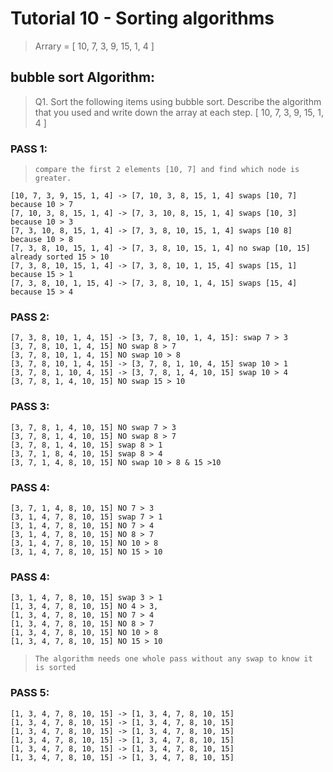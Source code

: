 # Tutorial 10 - Sorting algorithms
<div>

>    Arrary = [ 10, 7, 3, 9, 15, 1, 4 ]

## bubble sort Algorithm: 
> Q1.
>Sort the following items using bubble sort. Describe the algorithm that you used and write down the array at each step.            [ 10, 7, 3, 9, 15, 1, 4 ] 
### PASS 1:

>     compare the first 2 elements [10, 7] and find which node is greater.
    [10, 7, 3, 9, 15, 1, 4] -> [7, 10, 3, 8, 15, 1, 4] swaps [10, 7] because 10 > 7
    [7, 10, 3, 8, 15, 1, 4] -> [7, 3, 10, 8, 15, 1, 4] swaps [10, 3] because 10 > 3
    [7, 3, 10, 8, 15, 1, 4] -> [7, 3, 8, 10, 15, 1, 4] swaps [10 8] because 10 > 8
    [7, 3, 8, 10, 15, 1, 4] -> [7, 3, 8, 10, 15, 1, 4] no swap [10, 15] already sorted 15 > 10
    [7, 3, 8, 10, 15, 1, 4] -> [7, 3, 8, 10, 1, 15, 4] swaps [15, 1] because 15 > 1
    [7, 3, 8, 10, 1, 15, 4] -> [7, 3, 8, 10, 1, 4, 15] swaps [15, 4] because 15 > 4

### PASS 2:
    [7, 3, 8, 10, 1, 4, 15] -> [3, 7, 8, 10, 1, 4, 15]: swap 7 > 3
    [3, 7, 8, 10, 1, 4, 15] NO swap 8 > 7
    [3, 7, 8, 10, 1, 4, 15] NO swap 10 > 8
    [3, 7, 8, 10, 1, 4, 15] -> [3, 7, 8, 1, 10, 4, 15] swap 10 > 1
    [3, 7, 8, 1, 10, 4, 15] -> [3, 7, 8, 1, 4, 10, 15] swap 10 > 4
    [3, 7, 8, 1, 4, 10, 15] NO swap 15 > 10
### PASS 3:
    [3, 7, 8, 1, 4, 10, 15] NO swap 7 > 3
    [3, 7, 8, 1, 4, 10, 15] NO swap 8 > 7
    [3, 7, 8, 1, 4, 10, 15] swap 8 > 1 
    [3, 7, 1, 8, 4, 10, 15] swap 8 > 4
    [3, 7, 1, 4, 8, 10, 15] NO swap 10 > 8 & 15 >10
### PASS 4:
    [3, 7, 1, 4, 8, 10, 15] NO 7 > 3
    [3, 1, 4, 7, 8, 10, 15] swap 7 > 1
    [3, 1, 4, 7, 8, 10, 15] NO 7 > 4
    [3, 1, 4, 7, 8, 10, 15] NO 8 > 7
    [3, 1, 4, 7, 8, 10, 15] NO 10 > 8
    [3, 1, 4, 7, 8, 10, 15] NO 15 > 10
### PASS 4:
    [3, 1, 4, 7, 8, 10, 15] swap 3 > 1
    [1, 3, 4, 7, 8, 10, 15] NO 4 > 3, 
    [1, 3, 4, 7, 8, 10, 15] NO 7 > 4
    [1, 3, 4, 7, 8, 10, 15] NO 8 > 7
    [1, 3, 4, 7, 8, 10, 15] NO 10 > 8
    [1, 3, 4, 7, 8, 10, 15] NO 15 > 10
>     The algorithm needs one whole pass without any swap to know it is sorted
### PASS 5:
    [1, 3, 4, 7, 8, 10, 15] -> [1, 3, 4, 7, 8, 10, 15]
    [1, 3, 4, 7, 8, 10, 15] -> [1, 3, 4, 7, 8, 10, 15]
    [1, 3, 4, 7, 8, 10, 15] -> [1, 3, 4, 7, 8, 10, 15]
    [1, 3, 4, 7, 8, 10, 15] -> [1, 3, 4, 7, 8, 10, 15]
    [1, 3, 4, 7, 8, 10, 15] -> [1, 3, 4, 7, 8, 10, 15]
    [1, 3, 4, 7, 8, 10, 15] -> [1, 3, 4, 7, 8, 10, 15]
</div>
